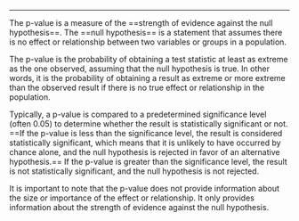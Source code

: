 --------------------------------

 The p-value is a measure of the ==strength of evidence against the null hypothesis==. The ==null hypothesis== is a statement that assumes there is no effect or relationship between two variables or groups in a population.

The p-value is the probability of obtaining a test statistic at least as extreme as the one observed, assuming that the null hypothesis is true. In other words, it is the probability of obtaining a result as extreme or more extreme than the observed result if there is no true effect or relationship in the population.

Typically, a p-value is compared to a predetermined significance level (often 0.05) to determine whether the result is statistically significant or not. ==If the p-value is less than the significance level, the result is considered statistically significant, which means that it is unlikely to have occurred by chance alone, and the null hypothesis is rejected in favor of an alternative hypothesis.== If the p-value is greater than the significance level, the result is not statistically significant, and the null hypothesis is not rejected.

It is important to note that the p-value does not provide information about the size or importance of the effect or relationship. It only provides information about the strength of evidence against the null hypothesis.